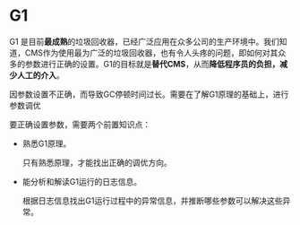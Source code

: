 # G1

G1 是目前**最成熟**的垃圾回收器，已经广泛应用在众多公司的生产环境中。我们知道，CMS作为使用最为广泛的垃圾回收器，也有令人头疼的问题，即如何对其众多的参数进行正确的设置。G1的目标就是**替代CMS**，从而**降低程序员的负担，减少人工的介入**。

因参数设置不正确，而导致GC停顿时间过长。需要在了解G1原理的基础上，进行参数调优

要正确设置参数，需要两个前置知识点：

* 熟悉G1原理。

  只有熟悉原理，才能找出正确的调优方向。

* 能分析和解读G1运行的日志信息。

  根据日志信息找出G1运行过程中的异常信息，并推断哪些参数可以解决这些异常。



